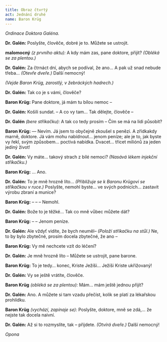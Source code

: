 ```yaml
---
title: Obraz čtvrtý
act: Jednání druhé
name: Baron Krüg
---
```


_Ordinace Doktora Galéna._

**Dr. Galén:** Poslyšte, člověče, dobré je to.
Můžete se ustrojit.

**malomocný** _(z prvního aktu):_ A kdy mám zas, pane doktore, přijít?
_(Obléká se za plentou.)_

**Dr. Galén:** Za čtrnáct dní, abych se podíval, že ano…
A pak už snad nebude třeba…
_(Otevře dveře.)_ Další nemocný!

_(Vejde Baron Krüg, zarostlý, v žebráckých hadrech.)_

**Dr. Galén:** Tak co je s vámi, člověče?

**Baron Krüg:** Pane doktore, já mám tu bílou nemoc –

**Dr. Galén:** Košili sundat.
– A co vy tam…
Tak dělejte, člověče –

**Dr. Galén** _(bere stříkačku):_ A tak co tedy prosím – Čím se má na lidi působit?

**Baron Krüg:** –– Nevím.
Já jsem to obyčejně zkoušel s penězi.
A zřídkakdy marně, doktore.
Já vám mohu nabídnout…
jenom peníze; ale je to, jak byste vy řekl, svým způsobem…
poctivá nabídka.
Dvacet…
třicet miliónů za jeden jediný život!

**Dr. Galén:** Vy máte…
takový strach z bílé nemoci?
_(Nasává lékem injekční stříkačku.)_

**Baron Krüg:** …
Ano.

**Dr. Galén:** To je mně hrozně líto…
_(Přibližuje se k Baronu Krügovi se stříkačkou v ruce.)_ Poslyšte, nemohl byste…
ve svých podnicích…
zastavit výrobu zbraní a munice?

**Baron Krüg:** – – – Nemohl.

**Dr. Galén:** Bože to je těžké…
Tak co mně vůbec můžete dát?

**Baron Krüg:** – – Jenom peníze.

**Dr. Galén:** Ale vždyť vidíte, že bych neuměl– _(Položí stříkačku na stůl.)_ Ne, to by bylo zbytečné, prosím docela zbytečné, že ano –

**Baron Krüg:** Vy mě nechcete vzít do léčení?

**Dr. Galén:** Je mně hrozně líto – Můžete se ustrojit, pane barone.

**Baron Krüg:** To je tedy…
konec, Kriste Ježíši…
Ježíši Kriste ukřižovaný!

**Dr. Galén:** Vy se ještě vrátíte, člověče.

**Baron Krüg** _(obléká se za plentou):_ Mám…
mám ještě jednou přijít?

**Dr. Galén:** Ano.
A můžete si tam vzadu přečíst, kolik se platí za lékařskou prohlídku.

**Baron Krüg** _(vychází, zapínaje se):_ Poslyšte, doktore, mně se zdá,…
že nejste tak docela naivní.

**Dr. Galén:** Až si to rozmyslíte, tak – přijdete.
_(Otvírá dveře.)_ Další nemocný!

_Opona_

